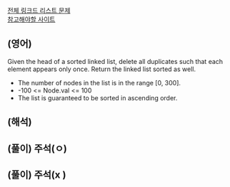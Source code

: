 <a href="https://leetcode.com/tag/linked-list/">전체 링크드 리스트 문제 </a>  
<a href="https://leetcode.com/problems/remove-duplicates-from-sorted-list/description/">참고해야할 사이트</a>   

## (영어)
Given the head of a sorted linked list, delete all duplicates such that each element appears only once. Return the linked list sorted as well.
- The number of nodes in the list is in the range [0, 300].
- -100 <= Node.val <= 100
- The list is guaranteed to be sorted in ascending order.

## (해석)


## (풀이) 주석(ㅇ)


## (풀이) 주석(x )
